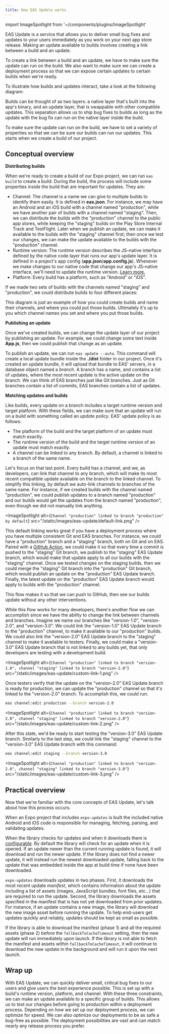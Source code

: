 ```yaml
---
title: How EAS Update works
---
```


import ImageSpotlight from '~/components/plugins/ImageSpotlight'

EAS Update is a service that allows you to deliver small bug fixes and updates to your users immediately as you work on your next app store release. Making an update available to builds involves creating a link between a build and an update.

To create a link between a build and an update, we have to make sure the update can run on the build. We also want to make sure we can create a deployment process so that we can expose certain updates to certain builds when we're ready.

To illustrate how builds and updates interact, take a look at the following diagram:

<ImageSpotlight alt="Native and update layers diagram" src="/static/images/eas-update/layers.png" />

Builds can be thought of as two layers: a native layer that's built into the app's binary, and an update layer, that is swappable with other compatible updates. This separation allows us to ship bug fixes to builds as long as the update with the bug fix can run on the native layer inside the build.

To make sure the update can run on the build, we have to set a variety of properties so that we can be sure our builds can run our updates. This starts when we create a build of our project.

## Conceptual overview

**Distributing builds**

When we're ready to create a build of our Expo project, we can run `eas build` to create a build. During the build, the process will include some properties inside the build that are important for updates. They are:

- Channel: The channel is a name we can give to multiple builds to identify them easily. It is defined in **eas.json**. For instance, we may have an Android and an iOS build with a channel named "production", while we have another pair of builds with a channel named "staging". Then, we can distribute the builds with the "production" channel to the public app stores, while keeping the "staging" builds on the Play Store Internal Track and TestFlight. Later when we publish an update, we can make it available to the builds with the "staging" channel first; then once we test our changes, we can make the update available to the builds with the "production" channel.
- Runtime version: The runtime version describes the JS–native interface defined by the native code layer that runs our app's update layer. It is defined in a project's app config (**app.json**/**app.config.js**). Whenever we make changes to our native code that change our app's JS–native interface, we'll need to update the runtime version. [Learn more.](/eas-update/runtime-versions)
- Platform: Every build has a platform, such as "Android" or "iOS".

If we made two sets of builds with the channels named "staging" and "production", we could distribute builds to four different places:

<ImageSpotlight alt="Build types diagram" src="/static/images/eas-update/builds.png" />

This diagram is just an example of how you could create builds and name their channels, and where you could put those builds. Ultimately it's up to you which channel names you set and where you put those builds.

**Publishing an update**

Once we've created builds, we can change the update layer of our project by publishing an update. For example, we could change some text inside **App.js**, then we could publish that change as an update.

To publish an update, we can run `eas update --auto`. This command will create a local update bundle inside the **./dist** folder in our project. Once it's created an update bundle, it will upload that bundle to EAS' servers, in a database object named a _branch_. A branch has a name, and contains a list of updates, where the most recent update is the active update on the branch. We can think of EAS branches just like Git branches. Just as Git branches contain a list of commits, EAS branches contain a list of updates.

<ImageSpotlight alt="Branches with its most recent update pointed out as the active one" src="/static/images/eas-update/branch.png" />

**Matching updates and builds**

Like builds, every update on a branch includes a target runtime version and target platform. With these fields, we can make sure that an update will run on a build with something called an _update policy_. EAS' update policy is as follows:

- The platform of the build and the target platform of an update must match exactly.
- The runtime version of the build and the target runtime version of an update must match exactly.
- A channel can be linked to any branch. By default, a channel is linked to a branch of the same name.

Let's focus on that last point. Every build has a channel, and we, as developers, can link that channel to any branch, which will make its most recent compatible update available on the branch to the linked channel. To simplify this linking, by default we auto-link channels to branches of the same name. For instance, if we created builds with the channel named "production", we could publish updates to a branch named "production" and our builds would get the updates from the branch named "production", even though we did not manually link anything.

<ImageSpotlight alt={`Channel "production" linked to branch "production" by default`} src="/static/images/eas-update/default-link.png" />

This default linking works great if you have a deployment process where you have multiple consistent Git and EAS branches. For instance, we could have a "production" branch and a "staging" branch, both on Git and on EAS. Paired with a [GitHub Action](/eas-update/github-actions), we could make it so that every time a commit is pushed to the "staging" Git branch, we publish to the "staging" EAS Update branch, which would make that update apply to all our builds with the "staging" channel. Once we tested changes on the staging builds, then we could merge the "staging" Git branch into the "production" Git branch, which would publish an update on the "production" EAS Update branch. Finally, the latest update on the "production" EAS Update branch would apply to builds with the "production" channel.

This flow makes it so that we can push to GitHub, then see our builds update without any other interventions.

While this flow works for many developers, there's another flow we can accomplish since we have the ability to change the link between channels and branches. Imagine we name our branches like "version-1.0", "version-2.0", and "version-3.0". We could link the "version-1.0" EAS Update branch to the "production" channel, to make it available to our "production" builds. We could also link the "version-2.0" EAS Update branch to the "staging" channel to make it available to testers. Finally, we could make a "version-3.0" EAS Update branch that is not linked to any builds yet, that only developers are testing with a development build.

<ImageSpotlight alt={`Channel "production" linked to branch "version-1.0", channel "staging" linked to branch "version-2.0"`} src="/static/images/eas-update/custom-link-1.png" />

Once testers verify that the update on the "version-2.0" EAS Update branch is ready for production, we can update the "production" channel so that it's linked to the "version-2.0" branch. To accomplish this, we could run:

```bash
eas channel:edit production --branch version-2.0
```

<ImageSpotlight alt={`Channel "production" linked to branch "version-2.0", channel "staging" linked to branch "version-2.0"`} src="/static/images/eas-update/custom-link-2.png" />

After this state, we'd be ready to start testing the "version-3.0" EAS Update branch. Similarly to the last step, we could link the "staging" channel to the "version-3.0" EAS Update branch with this command:

```bash
eas channel:edit staging --branch version-3.0
```

<ImageSpotlight alt={`Channel "production" linked to branch "version-2.0", channel "staging" linked to branch "version-3.0"`} src="/static/images/eas-update/custom-link-3.png" />

## Practical overview

Now that we're familiar with the core concepts of EAS Update, let's talk about how this process occurs.

When an Expo project that includes `expo-updates` is built the included native Android and iOS code is responsible for managing, fetching, parsing, and validating updates.

When the library checks for updates and when it downloads them is [configurable](../../versions/latest/config/app.md#updates). By default the library will check for an update when it is opened. If an update newer than the current running update is found, it will download and run the newer update. If the library does not find a newer update, it will instead run the newest downloaded update, falling back to the update that was embedded inside the app at build time if none have been downloaded.

`expo-updates` downloads updates in two phases. First, it downloads the most recent update _manifest_, which contains information about the update including a list of assets (images, JavaScript bundles, font files, etc...) that are required to run the update. Second, the library downloads the assets specified in the manifest that is has not yet downloaded from prior updates. For instance, if an update contains a new image, the library will download the new image asset before running the update. To help end-users get updates quickly and reliably, updates should be kept as small as possible.

If the library is able to download the manifest (phase 1) and all the required assets (phase 2) before the `fallbackToCacheTimeout` setting, then the new update will run immediately upon launch. If the library is not able to fetch the manifest and assets within `fallbackToCacheTimeout`, it will continue to download the new update in the background and will run it upon the next launch.

<ImageSpotlight alt="Update download timeline" src="/static/images/eas-update/process.png" />

## Wrap up

With EAS Update, we can quickly deliver small, critical bug fixes to our users and give users the best experience possible. This is set up with a build's runtime version, platform, and channel. With these three constraints, we can make an update available to a specific group of builds. This allows us to test our changes before going to production within a deployment process. Depending on how we set up our deployment process, we can optimize for speed. We can also optimize our deployments to be as safe a bug-free as possible. The deployment possibilities are vast and can match nearly any release process you prefer.
